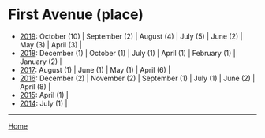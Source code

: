 # First Avenue (place)

  * [2019](./first-avenue-place-2019.md): 
      October (10) | 
      September (2) | 
      August (4) | 
      July (5) | 
      June (2) | 
      May (3) | 
      April (3) | 
  * [2018](./first-avenue-place-2018.md): 
      December (1) | 
      October (1) | 
      July (1) | 
      April (1) | 
      February (1) | 
      January (2) | 
  * [2017](./first-avenue-place-2017.md): 
      August (1) | 
      June (1) | 
      May (1) | 
      April (6) | 
  * [2016](./first-avenue-place-2016.md): 
      December (2) | 
      November (2) | 
      September (1) | 
      July (1) | 
      June (2) | 
      April (8) | 
  * [2015](./first-avenue-place-2015.md): 
      April (1) | 
  * [2014](./first-avenue-place-2014.md): 
      July (1) | 

----

[Home](../)
